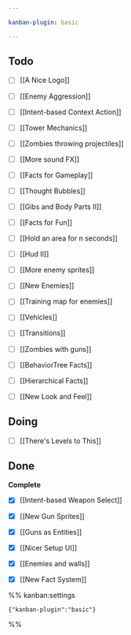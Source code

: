 ```yaml
---

kanban-plugin: basic

---
```


## Todo

- [ ] [[A Nice Logo]]
- [ ] [[Enemy Aggression]]
- [ ] [[Intent-based Context Action]]
- [ ] [[Tower Mechanics]]
- [ ] [[Zombies throwing projectiles]]
- [ ] [[More sound FX]]
- [ ] [[Facts for Gameplay]]
- [ ] [[Thought Bubbles]]
- [ ] [[Gibs and Body Parts II]]
- [ ] [[Facts for Fun]]
- [ ] [[Hold an area for n seconds]]
- [ ] [[Hud II]]
- [ ] [[More enemy sprites]]
- [ ] [[New Enemies]]
- [ ] [[Training map for enemies]]
- [ ] [[Vehicles]]
- [ ] [[Transitions]]
- [ ] [[Zombies with guns]]
- [ ] [[BehaviorTree Facts]]
- [ ] [[Hierarchical Facts]]
- [ ] [[New Look and Feel]]


## Doing

- [ ] [[There's Levels to This]]


## Done

**Complete**
- [x] [[Intent-based Weapon Select]]
- [x] [[New Gun Sprites]]
- [x] [[Guns as Entities]]
- [x] [[Nicer Setup UI]]
- [x] [[Enemies and walls]]
- [x] [[New Fact System]]




%% kanban:settings
```
{"kanban-plugin":"basic"}
```
%%